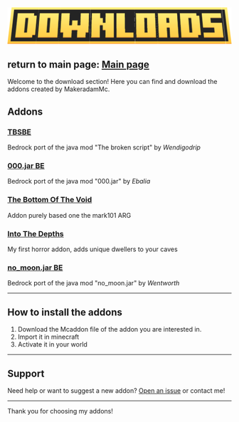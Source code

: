 ![null](images/downloads.png)
--------------------------------
return to main page: [Main page](README.md)
--------------------------------
Welcome to the download section! Here you can find and download the addons created by MakeradamMc.

## Addons

### [TBSBE](Tbsbe.md)

Bedrock port of the java mod "The broken script" by *Wendigodrip*

### [000.jar BE](ooo.md)

Bedrock port of the java mod "000.jar" by *Ebalia*

### [The Bottom Of The Void](TBOTV.md)

Addon purely based one the mark101 ARG

### [Into The Depths](Itd.md)

My first horror addon, adds unique dwellers to your caves

### [no_moon.jar BE](no_moon.md)

Bedrock port of the java mod "no_moon.jar" by *Wentworth*

----------
## How to install the addons

1. Download the Mcaddon file of the addon you are interested in.
2. Import it in minecraft
3. Activate it in your world

---

## Support

Need help or want to suggest a new addon? [Open an issue](https://github.com/MakeradamMc/Makeradam-s-addons/issues) or contact me!

---

Thank you for choosing my addons!
